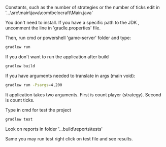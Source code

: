 Constants, such as the number of strategies or the number of ticks edit in '...\src\main\java\com\belocraft\Main.java'

You don't need to install. If you have a specific path to the JDK , uncomment the line in 'gradle.properties' file.

Then, run cmd or powershell 'game-server' folder and type:
``` bash
gradlew run
```

If you don't want to run the application after build
``` bash
gradlew build
```

If you have arguments needed to translate in args (main void):
``` bash
gradlew run -Psargs=4,200
```

It application takes two arguments. First is count player (strategy). Second is count ticks.

Type in cmd for test the project
``` bash
gradlew test
```

Look on reports in folder '...build\reports\tests'

Same you may run test right click on test file and see results.